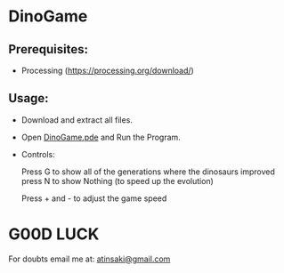 # DinoGame

## Prerequisites:
* Processing (https://processing.org/download/)

## Usage:
* Download and extract all files.
* Open [DinoGame.pde](DinoGame.pde) and Run the Program.
* Controls: 

    Press G to show all of the generations where the dinosaurs improved press N to show Nothing (to speed up the evolution)
    
    Press + and - to adjust the game speed


# G00D LUCK

For doubts email me at:
atinsaki@gmail.com

